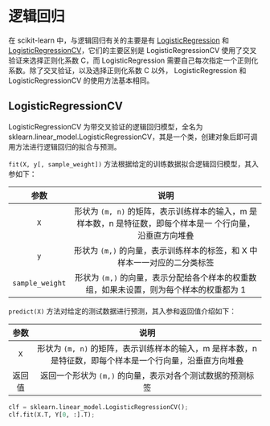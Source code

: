 # 逻辑回归

在 scikit-learn 中，与逻辑回归有关的主要是有 [LogisticRegression](https://scikit-learn.org.cn/view/378.html) 和 [LogisticRegressionCV](https://scikit-learn.org.cn/view/381.html)，它们的主要区别是 LogisticRegressionCV 使用了交叉验证来选择正则化系数 C，而 LogisticRegression 需要自己每次指定一个正则化系数。除了交叉验证，以及选择正则化系数 C 以外， LogisticRegression 和 LogisticRegressionCV 的使用方法基本相同。

## LogisticRegressionCV

LogisticRegressionCV 为带交叉验证的逻辑回归模型，全名为 sklearn.linear_model.LogisticRegressionCV，其是一个类，创建对象后即可调用方法进行逻辑回归的拟合与预测。

`fit(X, y[, sample_weight])` 方法根据给定的训练数据拟合逻辑回归模型，其入参如下：

|      参数       |                                                    说明                                                     |
| :-------------: | :---------------------------------------------------------------------------------------------------------: |
|       `X`       | 形状为 `(m, n)` 的矩阵，表示训练样本的输入，m 是样本数，n 是特征数，即每个样本是一 个行向量，沿垂直方向堆叠 |
|       `y`       |                  形状为 `(m,)` 的向量，表示训练样本的标签，和 X 中样本一一对应的二分类标签                  |
| `sample_weight` |          形状为 `(m,)` 的向量，表示分配给各个样本的权重数组，如果未设置，则为每个样本的权重都为 1           |

`predict(X)` 方法对给定的测试数据进行预测，其入参和返回值介绍如下：

|  参数  |                                                    说明                                                    |
| :----: | :--------------------------------------------------------------------------------------------------------: |
|  `X`   | 形状为 `(m, n)` 的矩阵，表示训练样本的输入，m 是样本数，n 是特征数，即每个样本是一个行向量，沿垂直方向堆叠 |
| 返回值 |                         返回一个形状为 `(m,)` 的向量，表示对各个测试数据的预测标签                         |

```py
clf = sklearn.linear_model.LogisticRegressionCV();
clf.fit(X.T, Y[0, :].T);
```
